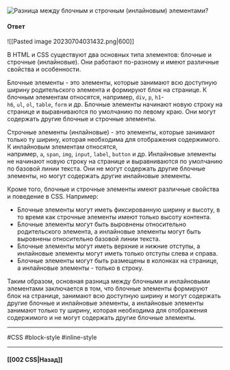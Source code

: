 ![Разница между блочным и строчным (инлайновым) элементами?](https://youtu.be/1eIRTdgzHtw?t=188)

#### Ответ

![[Pasted image 20230704031432.png|600]]

В HTML и CSS существуют два основных типа элементов: блочные и строчные (инлайновые). Они работают по-разному и имеют различные свойства и особенности.

Блочные элементы - это элементы, которые занимают всю доступную ширину родительского элемента и формируют блок на странице. К блочным элементам относятся, например, `div`, `p`, `h1`-`h6`, `ul`, `ol`, `table`, `form` и др. Блочные элементы начинают новую строку на странице и выравниваются по умолчанию по левому краю. Они могут содержать другие блочные и строчные элементы.

Строчные элементы (инлайновые) - это элементы, которые занимают только ту ширину, которая необходима для отображения содержимого. К инлайновым элементам относятся, например, `a`, `span`, `img`, `input`, `label`, `button` и др. Инлайновые элементы не начинают новую строку на странице и выравниваются по умолчанию по базовой линии текста. Они не могут содержать другие блочные элементы, но могут содержать другие инлайновые элементы.

Кроме того, блочные и строчные элементы имеют различные свойства и поведение в CSS. Например:
- Блочные элементы могут иметь фиксированную ширину и высоту, в то время как строчные элементы имеют только высоту контента.
- Блочные элементы могут быть выровнены относительно родительского элемента, а инлайновые элементы могут быть выровнены относительно базовой линии текста.
- Блочные элементы могут иметь верхние и нижние отступы, а инлайновые элементы могут иметь только отступы слева и справа.
- Блочные элементы могут быть размещены в колонках на странице, а инлайновые элементы - только в строку.

Таким образом, основная разница между блочными и инлайновыми элементами заключается в том, что блочные элементы формируют блок на странице, занимают всю доступную ширину и могут содержать другие блочные и инлайновые элементы, а инлайновые элементы занимают только ту ширину, которая необходима для отображения содержимого и не могут содержать другие блочные элементы.

___
#CSS #block-style #inline-style 

___

#### [[002 CSS|Назад]]